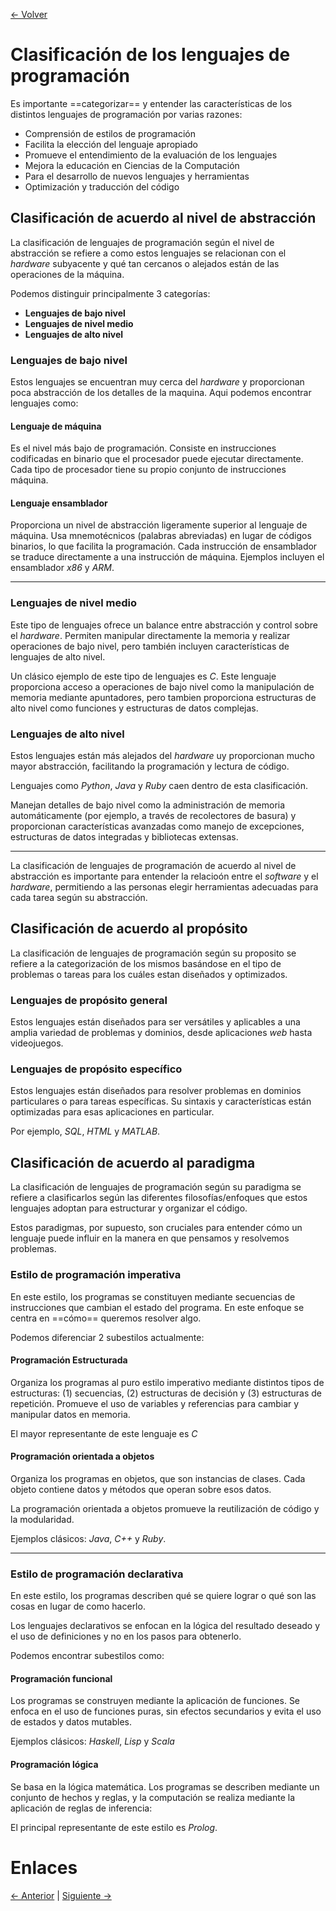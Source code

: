 [<- Volver](../LenguajesProgramacion.md)
# Clasificación de los lenguajes de programación

Es importante ==categorizar== y entender las características de los distintos lenguajes de programación por varias razones:

- Comprensión de estilos de programación
- Facilita la elección del lenguaje apropiado
- Promueve el entendimiento de la evaluación de los lenguajes
- Mejora la educación en Ciencias de la Computación
- Para el desarrollo de nuevos lenguajes y herramientas
- Optimización y traducción del código

## Clasificación de acuerdo al nivel de abstracción

La clasificación de lenguajes de programación según el nivel de abstracción se refiere a como estos lenguajes se relacionan con el *hardware* subyacente y qué tan cercanos o alejados están de las operaciones de la máquina.

Podemos distinguir principalmente 3 categorías:

- **Lenguajes de bajo nivel**
- **Lenguajes de nivel medio**
- **Lenguajes de alto nivel**

### Lenguajes de bajo nivel

Estos lenguajes se encuentran muy cerca del *hardware* y proporcionan poca abstracción de los detalles de la maquina. Aqui podemos encontrar lenguajes como:

#### Lenguaje de máquina

Es el nivel más bajo de programación.
Consiste en instrucciones codificadas en binario que el procesador puede ejecutar directamente.
Cada tipo de procesador tiene su propio conjunto de instrucciones máquina.

#### Lenguaje ensamblador

Proporciona un nivel de abstracción ligeramente superior al lenguaje de máquina.
Usa mnemotécnicos (palabras abreviadas) en lugar de códigos binarios, lo que facilita la programación.
Cada instrucción de ensamblador se traduce directamente a una instrucción de máquina. Ejemplos incluyen el ensamblador *x86* y *ARM*.

---
### Lenguajes de nivel medio

Este tipo de lenguajes ofrece un balance entre abstracción y control sobre el *hardware*. Permiten manipular directamente la memoria y realizar operaciones de bajo nivel, pero también incluyen características de lenguajes de alto nivel.

Un clásico ejemplo de este tipo de lenguajes es *C*.
Este lenguaje proporciona acceso a operaciones de bajo nivel como la manipulación de memoria mediante apuntadores, pero tambien proporciona estructuras de alto nivel como funciones y estructuras de datos complejas.

### Lenguajes de alto nivel

Estos lenguajes están más alejados del *hardware*  uy proporcionan mucho mayor abstracción, facilitando la programación y lectura de código.

Lenguajes como *Python*, *Java* y *Ruby* caen dentro de esta clasificación.

Manejan detalles de bajo nivel como la administración de memoria automáticamente (por ejemplo, a través de recolectores de basura) y proporcionan características avanzadas como manejo de excepciones, estructuras de datos integradas y bibliotecas extensas.

---

La clasificación de lenguajes de programación de acuerdo al nivel de abstracción es importante para entender la relacioón entre el *software* y el *hardware*, permitiendo a las personas elegir herramientas adecuadas para cada tarea según su abstracción.

## Clasificación de acuerdo al propósito

La clasificación de lenguajes de programación según su proposito se refiere a la categorización de los mismos basándose en el tipo de problemas o tareas para los cuáles estan diseñados y optimizados.

### Lenguajes de propósito general

Estos lenguajes están diseñados para ser versátiles y aplicables a una amplia variedad de problemas y dominios, desde aplicaciones *web* hasta videojuegos.

### Lenguajes de propósito específico

Estos lenguajes están diseñados para resolver problemas en dominios particulares o para tareas específicas.
Su sintaxis y características están optimizadas para esas aplicaciones en particular.

Por ejemplo, *SQL*, *HTML* y *MATLAB*.

## Clasificación de acuerdo al paradigma

La clasificación de lenguajes de programación según su paradigma se refiere a clasificarlos según las diferentes filosofías/enfoques que estos lenguajes adoptan para estructurar y organizar el código.

Estos paradigmas, por supuesto, son cruciales para entender cómo un lenguaje puede influir en la manera en que pensamos y resolvemos problemas.

### Estilo de programación imperativa

En este estilo, los programas se constituyen mediante secuencias de instrucciones que cambian el estado del programa.
En este enfoque se centra en ==cómo== queremos resolver algo.

Podemos diferenciar 2 subestilos actualmente:

#### Programación Estructurada

Organiza los programas al puro estilo imperativo mediante distintos tipos de estructuras: (1) secuencias, (2) estructuras de decisión y (3) estructuras de repetición.
Promueve el uso de variables y referencias para cambiar y manipular datos en memoria.

El mayor representante de este lenguaje es *C*

#### Programación orientada a objetos

Organiza los programas en objetos, que son instancias de clases.
Cada objeto contiene datos y métodos que operan sobre esos datos.

La programación orientada a objetos promueve la reutilización de código y la modularidad.

Ejemplos clásicos: *Java*, *C++* y *Ruby*.

---
### Estilo de programación declarativa

En este estilo, los programas describen qué se quiere lograr o qué son las cosas en lugar de como hacerlo.

Los lenguajes declarativos se enfocan en la lógica del resultado deseado y el uso de definiciones y no en los pasos para obtenerlo.

Podemos encontrar subestilos como:

#### Programación funcional

Los programas se construyen mediante la aplicación de funciones.
Se enfoca en el uso de funciones puras, sin efectos secundarios y evita el uso de estados y datos mutables.

Ejemplos clásicos: *Haskell*, *Lisp* y *Scala*

#### Programación lógica

Se basa en la lógica matemática. Los programas se describen mediante un conjunto de hechos y reglas, y la computación se realiza mediante la aplicación de reglas de inferencia:

El principal representante de este estilo es *Prolog*.

# Enlaces

[<- Anterior](LPNotaClase02.md) | [Siguiente ->](LPNotaClase04.md)